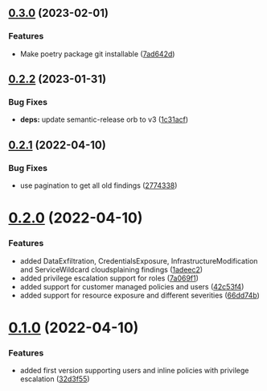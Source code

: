 ## [0.3.0](https://github.com/janritter/cloudsplaining2securityhub/compare/0.2.2...0.3.0) (2023-02-01)


### Features

* Make poetry package git installable ([7ad642d](https://github.com/janritter/cloudsplaining2securityhub/commit/7ad642d5f2dc3900b2394b9d1ab0d92081f6d8d6))

## [0.2.2](https://github.com/janritter/cloudsplaining2securityhub/compare/0.2.1...0.2.2) (2023-01-31)


### Bug Fixes

* **deps:** update semantic-release orb to v3 ([1c31acf](https://github.com/janritter/cloudsplaining2securityhub/commit/1c31acf0d09c30d7028bcc7bdf5b8f5463b1a259))

## [0.2.1](https://github.com/janritter/cloudsplaining2securityhub/compare/0.2.0...0.2.1) (2022-04-10)


### Bug Fixes

* use pagination to get all old findings ([2774338](https://github.com/janritter/cloudsplaining2securityhub/commit/27743387f4c6c853a57793b5aa2ce88f98367eff))

# [0.2.0](https://github.com/janritter/cloudsplaining2securityhub/compare/0.1.0...0.2.0) (2022-04-10)


### Features

* added DataExfiltration, CredentialsExposure, InfrastructureModification and ServiceWildcard cloudsplaining findings ([1adeec2](https://github.com/janritter/cloudsplaining2securityhub/commit/1adeec2789265ad0000c9d7c5affa318c8c6c856))
* added privilege escalation support for roles ([7a069f1](https://github.com/janritter/cloudsplaining2securityhub/commit/7a069f1902ab7fed8a47564a43e3eb3111e8f3ee))
* added support for customer managed policies and users ([42c53f4](https://github.com/janritter/cloudsplaining2securityhub/commit/42c53f46ff161e850df9eccb5738b686f05ed10e))
* added support for resource exposure and different severities ([66dd74b](https://github.com/janritter/cloudsplaining2securityhub/commit/66dd74b4222a76a76cef649c12e854ee650605fe))

# [0.1.0](https://github.com/janritter/cloudsplaining2securityhub/compare/0.0.0...0.1.0) (2022-04-10)


### Features

* added first version supporting users and inline policies with privilege escalation ([32d3f55](https://github.com/janritter/cloudsplaining2securityhub/commit/32d3f55053621e99a6071c16f59c8fbe9eef6e37))
